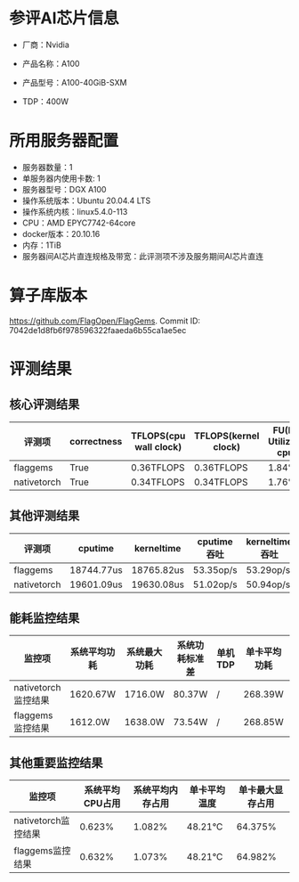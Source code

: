 # 参评AI芯片信息

* 厂商：Nvidia

* 产品名称：A100
* 产品型号：A100-40GiB-SXM
* TDP：400W

# 所用服务器配置

* 服务器数量：1
* 单服务器内使用卡数: 1
* 服务器型号：DGX A100
* 操作系统版本：Ubuntu 20.04.4 LTS
* 操作系统内核：linux5.4.0-113
* CPU：AMD EPYC7742-64core
* docker版本：20.10.16
* 内存：1TiB
* 服务器间AI芯片直连规格及带宽：此评测项不涉及服务期间AI芯片直连

# 算子库版本

https://github.com/FlagOpen/FlagGems. Commit ID: 7042de1d8fb6f978596322faaeda6b55ca1ae5ec

# 评测结果

## 核心评测结果

| 评测项  | correctness | TFLOPS(cpu wall clock) | TFLOPS(kernel clock) | FU(FLOPS Utilization)-cputime | FU-kerneltime |
| ---- | -------------- | -------------- | ------------ | ------ | ----- |
| flaggems | True    | 0.36TFLOPS       | 0.36TFLOPS        | 1.84% | 1.83% |
| nativetorch | True    | 0.34TFLOPS      | 0.34TFLOPS      | 1.76%      | 1.75%    |

## 其他评测结果

| 评测项  | cputime | kerneltime | cputime吞吐 | kerneltime吞吐 | 无预热时延 | 预热后时延 |
| ---- | -------------- | -------------- | ------------ | ------------ | -------------- | -------------- | 
| flaggems | 18744.77us       | 18765.82us        | 53.35op/s | 53.29op/s | 2989468.51us | 18853.41us |
| nativetorch | 19601.09us       | 19630.08us        | 51.02op/s | 50.94op/s | 246469.82us | 19694.48us |

## 能耗监控结果

| 监控项  | 系统平均功耗  | 系统最大功耗  | 系统功耗标准差 | 单机TDP | 单卡平均功耗 | 单卡最大功耗 | 单卡功耗标准差 | 单卡TDP |
| ---- | ------- | ------- | ------- | ----- | ------------ | ------------ | ------------- | ----- |
| nativetorch监控结果 | 1620.67W | 1716.0W | 80.37W   | /     | 268.39W       | 272.0W      | 1.56W        | 400W  |
| flaggems监控结果 | 1612.0W | 1638.0W | 73.54W   | /     | 268.85W       | 271.0W      | 1.97W        | 400W  |

## 其他重要监控结果

| 监控项  | 系统平均CPU占用 | 系统平均内存占用 | 单卡平均温度 | 单卡最大显存占用 |
| ---- | --------- | -------- | ------------ | -------------- |
| nativetorch监控结果 | 0.623%    | 1.082%   | 48.21°C       | 64.375%        |
| flaggems监控结果 | 0.632%    | 1.073%   | 48.21°C       | 64.982%        |
